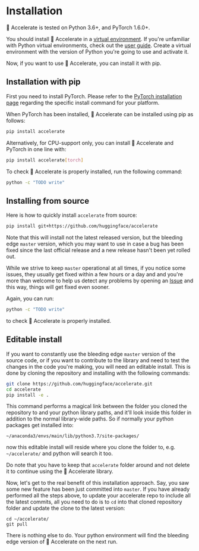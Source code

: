 <!---
Copyright 2021 The HuggingFace Team. All rights reserved.

Licensed under the Apache License, Version 2.0 (the "License");
you may not use this file except in compliance with the License.
You may obtain a copy of the License at

    http://www.apache.org/licenses/LICENSE-2.0

Unless required by applicable law or agreed to in writing, software
distributed under the License is distributed on an "AS IS" BASIS,
WITHOUT WARRANTIES OR CONDITIONS OF ANY KIND, either express or implied.
See the License for the specific language governing permissions and
limitations under the License.
-->

# Installation

🤗 Accelerate is tested on Python 3.6+, and PyTorch 1.6.0+.

You should install 🤗 Accelerate in a [virtual environment](https://docs.python.org/3/library/venv.html). If you're
unfamiliar with Python virtual environments, check out the [user guide](https://packaging.python.org/guides/installing-using-pip-and-virtual-environments/). Create a virtual environment with the version of Python you're going
to use and activate it.

Now, if you want to use 🤗 Accelerate, you can install it with pip.

## Installation with pip

First you need to install PyTorch. Please refer to the
[PyTorch installation page](https://pytorch.org/get-started/locally/#start-locally) regarding the specific install command for your platform.

When PyTorch has been installed, 🤗 Accelerate can be installed using pip as follows:

```bash
pip install accelerate
```

Alternatively, for CPU-support only, you can install 🤗 Accelerate and PyTorch in one line with:

```bash
pip install accelerate[torch]
```

To check 🤗 Accelerate is properly installed, run the following command:

```bash
python -c "TODO write"
```

## Installing from source

Here is how to quickly install `accelerate` from source:

```bash
pip install git+https://github.com/huggingface/accelerate
```

Note that this will install not the latest released version, but the bleeding edge `master` version, which you may want to use in case a bug has been fixed since the last official release and a new release hasn't  been yet rolled out.

While we strive to keep `master` operational at all times, if you notice some issues, they usually get fixed within a few hours or a day and and you're more than welcome to help us detect any problems by opening an [Issue](https://github.com/huggingface/accelerate/issues) and this way, things will get fixed even sooner.

Again, you can run:

```bash
python -c "TODO write"
```

to check 🤗 Accelerate is properly installed.

## Editable install

If you want to constantly use the bleeding edge `master` version of the source code, or if you want to contribute to the library and need to test the changes in the code you're making, you will need an editable install. This is done by cloning the repository and installing with the following commands:

``` bash
git clone https://github.com/huggingface/accelerate.git
cd accelerate
pip install -e .
```

This command performs a magical link between the folder you cloned the repository to and your python library paths, and it'll look inside this folder in addition to the normal library-wide paths. So if normally your python packages get installed into:
```
~/anaconda3/envs/main/lib/python3.7/site-packages/
```
now this editable install will reside where you clone the folder to, e.g. `~/accelerate/` and python will search it too.

Do note that you have to keep that `accelerate` folder around and not delete it to continue using the 🤗 Accelerate library.

Now, let's get to the real benefit of this installation approach. Say, you saw some new feature has been just committed into `master`. If you have already performed all the steps above, to update your accelerate repo to include all the latest commits, all you need to do is to `cd` into that cloned repository folder and update the clone to the latest version:

```
cd ~/accelerate/
git pull
```

There is nothing else to do. Your python environment will find the bleeding edge version of 🤗 Accelerate on the next run.

